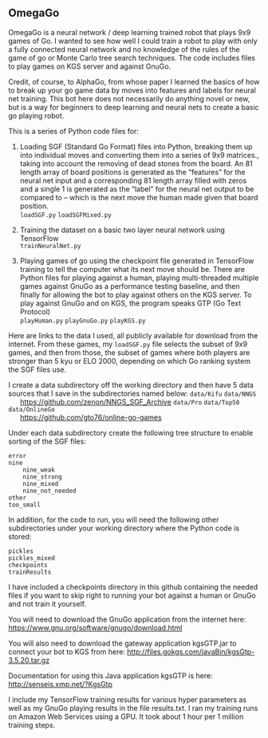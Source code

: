 ## OmegaGo

OmegaGo is a neural network / deep learning trained robot that plays 9x9 games of Go. I wanted to see how well I could train a robot to play with only a fully connected neural network and no knowledge of the rules of the game of go or Monte Carlo tree search techniques. The code includes files to play games on KGS server and against GnuGo.

Credit, of course, to AlphaGo, from whose paper I learned the basics of how to break up your go game data by moves into features and labels for neural net training. This bot here does not necessarily do anything novel or new, but is a way for beginners to deep learning and neural nets to create a basic go playing robot. 

This is a series of Python code files for:

1.	Loading  SGF (Standard Go Format) files into Python, breaking them up into individual moves and converting them into a series of 9x9 matrices., taking into account the removing of dead stones from the board. An 81 length array of board positions is generated as the “features” for the neural net input and a corresponding 81 length array filled with zeros and a single 1 is generated as the “label” for the neural net output to be compared to – which is the next move the human made given that board position.  
    `loadSGF.py`
    `loadSGFMixed.py`

2.	Training the dataset on a basic two layer neural network using TensorFlow   
    `trainNeuralNet.py`

3.	Playing games of go using the checkpoint file generated in TensorFlow training to tell the computer what its next move should be. There are Python files for playing against a human, playing multi-threaded multiple games against GnuGo as a performance testing baseline, and then finally for allowing the bot to play against others on the KGS server.  To play against GnuGo and on KGS, the program speaks GTP (Go Text Protocol)  
    `playHuman.py`
    `playGnuGo.py`
    `playKGS.py`

Here are links to the data I used, all publicly available for download from the internet. From these games, my `loadSGF.py` file selects the subset of 9x9 games, and then from those, the subset of games where both players are stronger than 5 kyu or ELO 2000, depending on which Go ranking system the SGF files use. 

I create a data subdirectory off the working directory and then have 5 data sources that I save in the subdirectories named below: 
   `data/Kifu` 
   `data/NNGS`  
&nbsp;&nbsp;&nbsp;&nbsp;&nbsp;&nbsp;https://github.com/zenon/NNGS_SGF_Archive
    `data/Pro`
    `data/Top50`
    `data/OnlineGo`  
&nbsp;&nbsp;&nbsp;&nbsp;&nbsp;&nbsp;https://github.com/gto76/online-go-games

Under each data subdirectory create the following tree structure to enable sorting of the SGF files:
```
error
nine
	nine_weak
	nine_strong
	nine_mixed
	nine_not_needed
other
too_small
```
In addition, for the code to run, you will need the following  other subdirectories under your working directory where the Python code is stored:
```
pickles
pickles_mixed
checkpoints
trainResults
```

I have included a checkpoints directory in this github containing the needed files if you want to skip right to running your bot against a human or GnuGo and not train it yourself. 

You will need to download the GnuGo application from the internet here: https://www.gnu.org/software/gnugo/download.html

You will also need to download the gateway application kgsGTP.jar to connect your bot to KGS from here: http://files.gokgs.com/javaBin/kgsGtp-3.5.20.tar.gz

Documentation for using this Java application kgsGTP is here: http://senseis.xmp.net/?KgsGtp

I include my TensorFlow training results for various hyper parameters as well as my GnuGo playing results in the file results.txt. I ran my training runs on Amazon Web Services using a GPU. It took about 1 hour per 1 million training steps. 

